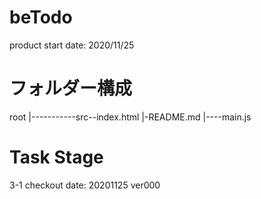 # beTodo

product start date: 2020/11/25

# フォルダー構成

root
|-----------src--index.html
|-README.md |----main.js

# Task Stage

3-1
checkout date: 20201125 ver000
